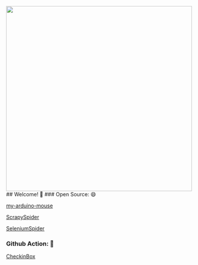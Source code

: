 <a href="https://zhimengyaosin.github.io/">
  <img width="100%" src="https://github.com/zhimengyaosin/zhimengyaosin/blob/main/github.jpg" height="504" width="896">
</a>
## Welcome! 👋  
### Open Source: 😄  

<a href="https://github.com/zhimengyaosin/my-arduino-mouse">my-arduino-mouse</a>  

<a href="https://github.com/zhimengyaosin/ScrapySpider">ScrapySpider</a>  

<a href="https://github.com/zhimengyaosin/SeleniumSpider">SeleniumSpider</a>  

### Github Action: 🌱  
<a href="https://github.com/zhimengyaosin/CheckinBox">CheckinBox</a>

<!--
### Hi there 👋

**zhimengyaosin/zhimengyaosin** is a ✨ _special_ ✨ repository because its `README.md` (this file) appears on your GitHub profile.
Here are some ideas to get you started:
- 🔭 I’m currently working on ...
- 🌱 I’m currently learning ...
- 👯 I’m looking to collaborate on ...
- 🤔 I’m looking for help with ...
- 💬 Ask me about ...
- 📫 How to reach me: ...
- 😄 Pronouns: ...
- ⚡ Fun fact: ...
-->
